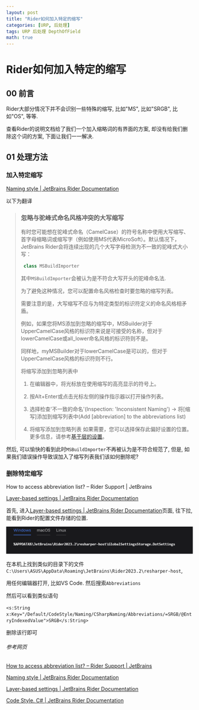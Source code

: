 ```yaml
---
layout: post
title: "Rider如何加入特定的缩写"
categories: [URP, 后处理]
tags: URP 后处理 DepthOfField
math: true
---
```


# Rider如何加入特定的缩写

## 00 前言

Rider大部分情况下并不会识别一些特殊的缩写, 比如"MS", 比如"SRGB", 比如"OS", 等等.

查看Rider的说明文档给了我们一个加入缩略词的有界面的方案, 却没有给我们删除这个词的方案, 下面让我们一一解决.

## 01 处理方法

### 加入特定缩写

[Naming style \| JetBrains Rider Documentation](https://www.jetbrains.com/help/rider/2023.2/Coding_Assistance__Naming_Style.html#abbreviations)

以下为翻译

> ### 忽略与驼峰式命名风格冲突的大写缩写
>
> 有时您可能想在驼峰式命名（CamelCase）的符号名称中使用大写缩写、首字母缩略词或缩写字（例如使用MS代表MicroSoft）。默认情况下，JetBrains Rider会将连续出现的几个大写字母检测为不一致的驼峰式大小写：
>
> ```csharp
>  class MSBuildImporter
> ```
>
> 其中```MSBuildImporter```会被认为是不符合大写开头的驼峰命名法.
>
> 为了避免这种情况，您可以配置命名风格检查时要忽略的缩写列表。
>
> 需要注意的是，大写缩写不应与为特定类型的标识符定义的命名风格相矛盾。
>
> 例如，如果您将MS添加到忽略的缩写中，MSBuilder对于UpperCamelCase风格的标识符来说是可接受的名称，但对于lowerCamelCase或all_lower命名风格的标识符则不是。
>
> 同样地，myMSBuilder对于lowerCamelCase是可以的，但对于UpperCamelCase风格的标识符则不行。
>
> 将缩写添加到忽略列表中﻿
>
> 1. 在编辑器中，将光标放在使用缩写的高亮显示的符号上。
>
> 2. 按Alt+Enter或点击光标左侧的操作指示器以打开操作列表。
>
> 3. 选择检查'不一致的命名'(Inspection: 'Inconsistent Naming') -> 将[缩写]添加到缩写列表中(Add [abbreviation] to the abbreviations list)
>
> 4. 将缩写添加到忽略列表 如果需要，您可以选择保存此偏好设置的位置。更多信息，请参考[基于层的设置](https://www.jetbrains.com/help/rider/2023.2/Sharing_Configuration_Options.html)。

然后, 可以愉快的看到此时```MSBuildImporter```不再被认为是不符合规范了, 但是, 如果我们错误操作导致误加入了缩写列表我们该如何删除呢?

### 删除特定缩写

How to access abbreviation list? – Rider Support \| JetBrains

[Layer-based settings \| JetBrains Rider Documentation](https://www.jetbrains.com/help/rider/Sharing_Configuration_Options.html)

首先, 进入[Layer-based settings \| JetBrains Rider Documentation](https://www.jetbrains.com/help/rider/Sharing_Configuration_Options.html)页面, 往下拉, 能看到Rider的配置文件存储的位置.

![image-20231105223257035](/assets/image/image-20231105223257035.png)

在本机上找到类似的目录下的文件```C:\Users\ASUS\AppData\Roaming\JetBrains\Rider2023.2\resharper-host```,

用任何编辑器打开, 比如VS Code. 然后搜索```Abbreviations```

然后可以看到类似语句

```<s:String x:Key="/Default/CodeStyle/Naming/CSharpNaming/Abbreviations/=SRGB/@EntryIndexedValue">SRGB</s:String>```

删除该行即可

###### 参考网页

[How to access abbreviation list? – Rider Support \| JetBrains](https://rider-support.jetbrains.com/hc/en-us/community/posts/360009368100-How-to-access-abbreviation-list)

[Naming style \| JetBrains Rider Documentation](https://www.jetbrains.com/help/rider/2023.2/Coding_Assistance__Naming_Style.html#detect)

[Layer-based settings \| JetBrains Rider Documentation](https://www.jetbrains.com/help/rider/Sharing_Configuration_Options.html#solution-team-shared-layer)

[Code Style. C# | JetBrains Rider Documentation](https://www.jetbrains.com/help/rider/Settings_Code_Style_CSHARP.html)
